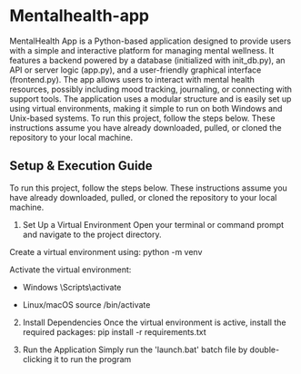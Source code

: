 # Mentalhealth-app
MentalHealth App is a Python-based application designed to provide users with a simple and interactive platform for managing mental wellness. It features a backend powered by a database (initialized with init_db.py), an API or server logic (app.py), and a user-friendly graphical interface (frontend.py). The app allows users to interact with mental health resources, possibly including mood tracking, journaling, or connecting with support tools. The application uses a modular structure and is easily set up using virtual environments, making it simple to run on both Windows and Unix-based systems.
To run this project, follow the steps below. These instructions assume you have already downloaded, pulled, or cloned the repository to your local machine.

## Setup & Execution Guide
To run this project, follow the steps below. These instructions assume you have already downloaded, pulled, or cloned the repository to your local machine.

1. Set Up a Virtual Environment
Open your terminal or command prompt and navigate to the project directory. 

Create a virtual environment using:
python -m venv <environment-name>

Activate the virtual environment:
- Windows
<environment-name>\Scripts\activate

- Linux/macOS
source <environment-name>/bin/activate

2. Install Dependencies
Once the virtual environment is active, install the required packages:
pip install -r requirements.txt

3. Run the Application
Simply run the 'launch.bat' batch file by double-clicking it to run the program

